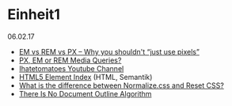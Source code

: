 # Einheit1
06.02.17

* [EM vs REM vs PX – Why you shouldn't “just use pixels”](http://engageinteractive.co.uk/blog/em-vs-rem-vs-px)
* [PX, EM or REM Media Queries?](https://zellwk.com/blog/media-query-units/)
* [Ihatetomatoes Youtube Channel](https://www.youtube.com/channel/UC7O6CntQoAI-wYyJxYiqNUg)
* [HTML5 Element Index](http://html5doctor.com/element-index/) (HTML, Semantik)
* [What is the difference between Normalize.css and Reset CSS?](http://stackoverflow.com/questions/6887336/what-is-the-difference-between-normalize-css-and-reset-css)
* [There Is No Document Outline Algorithm](http://adrianroselli.com/2016/08/there-is-no-document-outline-algorithm.html)
